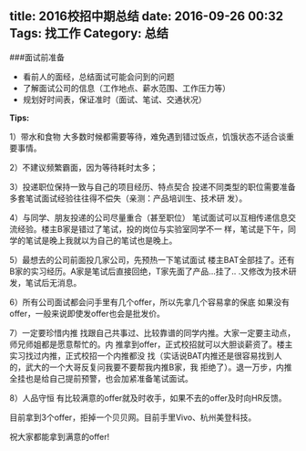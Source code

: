 title: 2016校招中期总结
date: 2016-09-26 00:32
Tags: 找工作
Category: 总结
---
###面试前准备

- 看前人的面经，总结面试可能会问到的问题
- 了解面试公司的信息（工作地点、薪水范围、工作压力等）
- 规划好时间表，保证准时（面试、笔试、交通状况）

**Tips:**

1）带水和食物
大多数时候都需要等待，难免遇到错过饭点，饥饿状态不适合谈重要事情。

2）不建议频繁霸面，因为等待耗时太多；

3）投递职位保持一致与自己的项目经历、特点契合
投递不同类型的职位需要准备多套笔试面试经验往往得不偿失（亲测：产品培训生、技术研
发）。

4）与同学、朋友投递的公司尽量重合（甚至职位）
笔试面试可以互相传递信息交流经验。楼主B家是错过了笔试，投的岗位与实验室同学不一
样，笔试是下午，同学的笔试是晚上我就以为自己的笔试也是晚上。

5）最想去的公司前面投几家公司，先预热一下笔试面试
楼主BAT全部挂了。还有B家的实习经历。A家是笔试后直接回绝，T家先面了产品...挂了..
.又修改为技术研发，笔试后无消息。

6）所有公司面试都会问手里有几个offer，所以先拿几个容易拿的保底
如果没有offer，一般来说即使发offer也会是批发价。

7）一定要珍惜内推
找跟自己共事过、比较靠谱的同学内推。大家一定要主动点，师兄师姐都是愿意帮忙的。内
推拿到offer，正式校招就可以大胆谈薪资了。楼主实习找过内推，正式校招一个内推都没
找（实话说BAT内推还是很容易找到人的，武大的一个大哥反复问我要不要帮我内推B家，我
拒绝了）。退一万步，内推全挂也是给自己提前预警，也会加紧准备笔试面试。

8）人品守恒
有比较满意的offer就及时收手，如果不去的offer及时向HR反馈。


目前拿到3个offer，拒掉一个贝贝网。目前手里Vivo、杭州美登科技。


祝大家都能拿到满意的offer!

